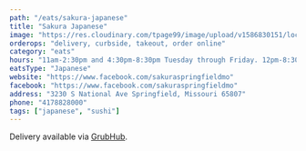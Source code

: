 ```yaml
---
path: "/eats/sakura-japanese"
title: "Sakura Japanese"
image: "https://res.cloudinary.com/tpage99/image/upload/v1586830151/local417eats/local417eatslogo.png"
orderops: "delivery, curbside, takeout, order online"
category: "eats"
hours: "11am-2:30pm and 4:30pm-8:30pm Tuesday through Friday. 12pm-8:30pm Saturday and Sunday"
eatsType: "Japanese"
website: "https://www.facebook.com/sakuraspringfieldmo"
facebook: "https://www.facebook.com/sakuraspringfieldmo"
address: "3230 S National Ave Springfield, Missouri 65807"
phone: "4178828000"
tags: ["japanese", "sushi"]
---
```


Delivery available via [GrubHub](https://www.grubhub.com/restaurant/sakura-japanese-sushi-bar--grill-3230-s-national-ave-springfield/1720474).